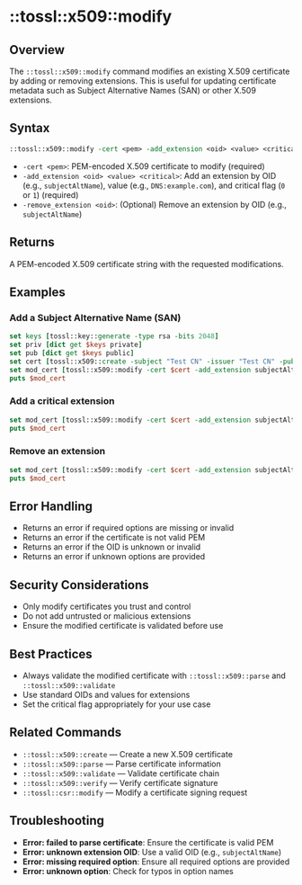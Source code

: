 # ::tossl::x509::modify

## Overview

The `::tossl::x509::modify` command modifies an existing X.509 certificate by adding or removing extensions. This is useful for updating certificate metadata such as Subject Alternative Names (SAN) or other X.509 extensions.

## Syntax

```tcl
::tossl::x509::modify -cert <pem> -add_extension <oid> <value> <critical> ?-remove_extension <oid>?
```

- `-cert <pem>`: PEM-encoded X.509 certificate to modify (required)
- `-add_extension <oid> <value> <critical>`: Add an extension by OID (e.g., `subjectAltName`), value (e.g., `DNS:example.com`), and critical flag (`0` or `1`) (required)
- `-remove_extension <oid>`: (Optional) Remove an extension by OID (e.g., `subjectAltName`)

## Returns

A PEM-encoded X.509 certificate string with the requested modifications.

## Examples

### Add a Subject Alternative Name (SAN)
```tcl
set keys [tossl::key::generate -type rsa -bits 2048]
set priv [dict get $keys private]
set pub [dict get $keys public]
set cert [tossl::x509::create -subject "Test CN" -issuer "Test CN" -pubkey $pub -privkey $priv -days 365]
set mod_cert [tossl::x509::modify -cert $cert -add_extension subjectAltName "DNS:example.com" 0]
puts $mod_cert
```

### Add a critical extension
```tcl
set mod_cert [tossl::x509::modify -cert $cert -add_extension subjectAltName "DNS:critical.example.com" 1]
puts $mod_cert
```

### Remove an extension
```tcl
set mod_cert [tossl::x509::modify -cert $cert -add_extension subjectAltName "DNS:remove.example.com" 0 -remove_extension subjectAltName]
puts $mod_cert
```

## Error Handling
- Returns an error if required options are missing or invalid
- Returns an error if the certificate is not valid PEM
- Returns an error if the OID is unknown or invalid
- Returns an error if unknown options are provided

## Security Considerations
- Only modify certificates you trust and control
- Do not add untrusted or malicious extensions
- Ensure the modified certificate is validated before use

## Best Practices
- Always validate the modified certificate with `::tossl::x509::parse` and `::tossl::x509::validate`
- Use standard OIDs and values for extensions
- Set the critical flag appropriately for your use case

## Related Commands
- `::tossl::x509::create` — Create a new X.509 certificate
- `::tossl::x509::parse` — Parse certificate information
- `::tossl::x509::validate` — Validate certificate chain
- `::tossl::x509::verify` — Verify certificate signature
- `::tossl::csr::modify` — Modify a certificate signing request

## Troubleshooting
- **Error: failed to parse certificate**: Ensure the certificate is valid PEM
- **Error: unknown extension OID**: Use a valid OID (e.g., `subjectAltName`)
- **Error: missing required option**: Ensure all required options are provided
- **Error: unknown option**: Check for typos in option names 